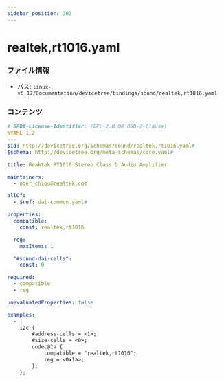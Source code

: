 ```yaml
---
sidebar_position: 303
---
```

# realtek,rt1016.yaml

### ファイル情報

- パス: `linux-v6.12/Documentation/devicetree/bindings/sound/realtek,rt1016.yaml`

### コンテンツ

```yaml
# SPDX-License-Identifier: (GPL-2.0 OR BSD-2-Clause)
%YAML 1.2
---
$id: http://devicetree.org/schemas/sound/realtek,rt1016.yaml#
$schema: http://devicetree.org/meta-schemas/core.yaml#

title: Reaktek RT1016 Stereo Class D Audio Amplifier

maintainers:
  - oder_chiou@realtek.com

allOf:
  - $ref: dai-common.yaml#

properties:
  compatible:
    const: realtek,rt1016

  reg:
    maxItems: 1

  "#sound-dai-cells":
    const: 0

required:
  - compatible
  - reg

unevaluatedProperties: false

examples:
  - |
    i2c {
        #address-cells = <1>;
        #size-cells = <0>;
        codec@1a {
            compatible = "realtek,rt1016";
            reg = <0x1a>;
        };
    };

```
